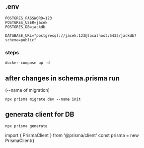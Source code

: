 ## .env
```
POSTGRES_PASSWORD=123
POSTGRES_USER=jacek
POSTGRES_DB=jackdb

DATABASE_URL="postgresql://jacek:123@localhost:5432/jackdb?schema=public"
```

### steps

```
docker-compose up -d
```
## after changes in schema.prisma run
(--name of migration)
```
npx prisma migrate dev --name init
```

## generata client for DB 
```
npx prisma generate
```
import { PrismaClient } from '@prisma/client'
const prisma = new PrismaClient()